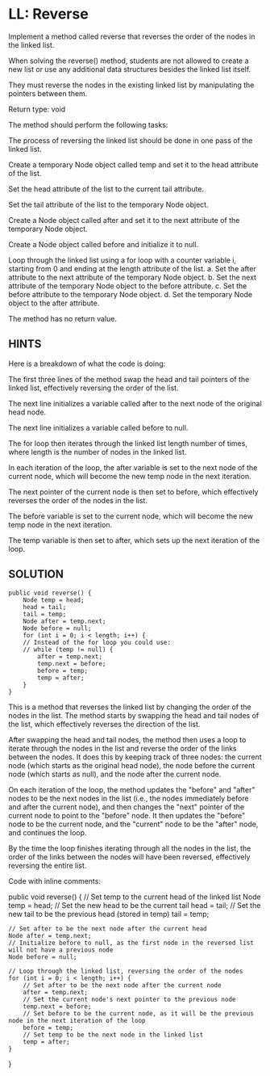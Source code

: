 # LL: Reverse

Implement a method called reverse that reverses the order of the nodes in the linked list.

When solving the reverse() method, students are not allowed to create a new list or use any additional data structures besides the linked list itself.

They must reverse the nodes in the existing linked list by manipulating the pointers between them.

Return type: void

The method should perform the following tasks:

The process of reversing the linked list should be done in one pass of the linked list.

Create a temporary Node object called temp and set it to the head attribute of the list.

Set the head attribute of the list to the current tail attribute.

Set the tail attribute of the list to the temporary Node object.

Create a Node object called after and set it to the next attribute of the temporary Node object.

Create a Node object called before and initialize it to null.

Loop through the linked list using a for loop with a counter variable i, starting from 0 and ending at the length attribute of the list. a. Set the after attribute to the next attribute of the temporary Node object. b. Set the next attribute of the temporary Node object to the before attribute. c. Set the before attribute to the temporary Node object. d. Set the temporary Node object to the after attribute.

The method has no return value.

## HINTS

Here is a breakdown of what the code is doing:

The first three lines of the method swap the head and tail pointers of the linked list, effectively reversing the order of the list.

The next line initializes a variable called after to the next node of the original head node.

The next line initializes a variable called before to null.

The for loop then iterates through the linked list length number of times, where length is the number of nodes in the linked list.

In each iteration of the loop, the after variable is set to the next node of the current node, which will become the new temp node in the next iteration.

The next pointer of the current node is then set to before, which effectively reverses the order of the nodes in the list.

The before variable is set to the current node, which will become the new temp node in the next iteration.

The temp variable is then set to after, which sets up the next iteration of the loop.

## SOLUTION

    public void reverse() {
        Node temp = head;
        head = tail;
        tail = temp;
        Node after = temp.next;
        Node before = null;
        for (int i = 0; i < length; i++) {
        // Instead of the for loop you could use:
        // while (temp != null) {
            after = temp.next;
            temp.next = before;
            before = temp;
            temp = after;
        }
    }

This is a method that reverses the linked list by changing the order of the nodes in the list. The method starts by swapping the head and tail nodes of the list, which effectively reverses the direction of the list.

After swapping the head and tail nodes, the method then uses a loop to iterate through the nodes in the list and reverse the order of the links between the nodes. It does this by keeping track of three nodes: the current node (which starts as the original head node), the node before the current node (which starts as null), and the node after the current node.

On each iteration of the loop, the method updates the "before" and "after" nodes to be the next nodes in the list (i.e., the nodes immediately before and after the current node), and then changes the "next" pointer of the current node to point to the "before" node. It then updates the "before" node to be the current node, and the "current" node to be the "after" node, and continues the loop.

By the time the loop finishes iterating through all the nodes in the list, the order of the links between the nodes will have been reversed, effectively reversing the entire list.

Code with inline comments:

public void reverse() {
    // Set temp to the current head of the linked list
    Node temp = head;
    // Set the new head to be the current tail
    head = tail;
    // Set the new tail to be the previous head (stored in temp)
    tail = temp;

    // Set after to be the next node after the current head
    Node after = temp.next;
    // Initialize before to null, as the first node in the reversed list will not have a previous node
    Node before = null;

    // Loop through the linked list, reversing the order of the nodes
    for (int i = 0; i < length; i++) {
        // Set after to be the next node after the current node
        after = temp.next;
        // Set the current node's next pointer to the previous node
        temp.next = before;
        // Set before to be the current node, as it will be the previous node in the next iteration of the loop
        before = temp;
        // Set temp to be the next node in the linked list
        temp = after;
    }
}
